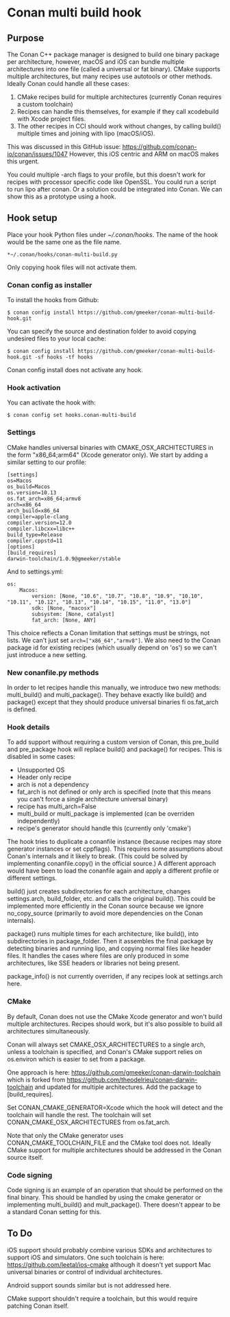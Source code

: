 # Conan multi build hook

## Purpose

The Conan C++ package manager is designed to build one binary package per architecture, however, macOS and iOS can bundle multiple architectures into one file (called a universal or fat binary).  CMake supports multiple architectures, but many recipes use autotools or other methods.  Ideally Conan could handle all these cases:

1. CMake recipes build for multiple architectures (currently Conan requires a custom toolchain)
2. Recipes can handle this themselves, for example if they call xcodebuild with Xcode project files.
3. The other recipes in CCI should work without changes, by calling build() multiple times and joining with lipo (macOS/iOS).

This was discussed in this GitHub issue:
<https://github.com/conan-io/conan/issues/1047>
However, this iOS centric and ARM on macOS makes this urgent.

You could multiple -arch flags to your profile, but this doesn't work for recipes with processor specific code like OpenSSL.  You could run a script to run lipo after conan.  Or a solution could be integrated into Conan.  We can show this as a prototype using a hook.

## Hook setup

Place your hook Python files under *~/.conan/hooks*. The name of the hook would be the same one as the file name.

```
*~/.conan/hooks/conan-multi-build.py
```

Only copying hook files will not activate them.

### Conan config as installer

To install the hooks from Github:

``$ conan config install https://github.com/gmeeker/conan-multi-build-hook.git``

You can specify the source and destination folder to avoid copying undesired files to your local cache:

``$ conan config install https://github.com/gmeeker/conan-multi-build-hook.git -sf hooks -tf hooks ``

Conan config install does not activate any hook.

### Hook activation

You can activate the hook with:

``$ conan config set hooks.conan-multi-build``

### Settings

CMake handles universal binaries with CMAKE_OSX_ARCHITECTURES in the form "x86_64;arm64" (Xcode generator only).  We start by adding a similar setting to our profile:
```
[settings]
os=Macos
os_build=Macos
os.version=10.13
os.fat_arch=x86_64;armv8
arch=x86_64
arch_build=x86_64
compiler=apple-clang
compiler.version=12.0
compiler.libcxx=libc++
build_type=Release
compiler.cppstd=11
[options]
[build_requires]
darwin-toolchain/1.0.9@gmeeker/stable
```

And to settings.yml:
```
os:
    Macos:
        version: [None, "10.6", "10.7", "10.8", "10.9", "10.10", "10.11", "10.12", "10.13", "10.14", "10.15", "11.0", "13.0"]
        sdk: [None, "macosx"]
        subsystem: [None, catalyst]
        fat_arch: [None, ANY]
```

This choice reflects a Conan limitation that settings must be strings, not lists.  We can't just set ```arch=["x86_64","armv8"]```.  We also need to the Conan package id for existing recipes (which usually depend on 'os') so we can't just introduce a new setting.

### New conanfile.py methods

In order to let recipes handle this manually, we introduce two new methods: multi_build() and multi_package().  They behave exactly like build() and package() except that they should produce universal binaries fi os.fat_arch is defined.

### Hook details

To add support without requiring a custom version of Conan, this pre_build and pre_package hook will replace build() and package() for recipes.  This is disabled in some cases:

* Unsupported OS
* Header only recipe
* arch is not a dependency
* fat_arch is not defined or only arch is specified (note that this means you can't force a single architecture universal binary)
* recipe has multi_arch=False
* multi_build or multi_package is implemented (can be overriden independently)
* recipe's generator should handle this (currently only 'cmake')

The hook tries to duplicate a conanfile instance (because recipes may store generator instances or set cppflags).  This requires some assumptions about Conan's internals and it likely to break.  (This could be solved by implementing conanfile.copy() in the official source.)  A different approach would have been to load the conanfile again and apply a different profile or different settings.

build() just creates subdirectories for each architecture, changes settings.arch, build_folder, etc. and calls the original build().  This could be implemented more efficiently in the Conan source because we ignore no_copy_source (primarily to avoid more dependencies on the Conan internals).

package() runs multiple times for each architecture, like build(), into subdirectories in package_folder.  Then it assembles the final package by detecting binaries and running lipo, and copying normal files like header files.  It handles the cases where files are only produced in some architectures, like SSE headers or libraries not being present.

package_info() is not currently overriden, if any recipes look at settings.arch here.

### CMake

By default, Conan does not use the CMake Xcode generator and won't build multiple architectures.  Recipes should work, but it's also possible to build all architectures simultaneously.

Conan will always set CMAKE_OSX_ARCHITECTURES to a single arch, unless a toolchain is specified, and Conan's CMake support relies on os.environ which is easier to set from a package.

One approach is here: <https://github.com/gmeeker/conan-darwin-toolchain> which is forked from <https://github.com/theodelrieu/conan-darwin-toolchain> and updated for multiple architectures.  Add the package to [build_requires].

Set CONAN_CMAKE_GENERATOR=Xcode which the hook will detect and the toolchain will handle the rest.  The toolchain will set CONAN_CMAKE_OSX_ARCHITECTURES from os.fat_arch.

Note that only the CMake generator uses CONAN_CMAKE_TOOLCHAIN_FILE and the CMake tool does not.  Ideally CMake support for multiple architectures should be addressed in the Conan source itself.

### Code signing

Code signing is an example of an operation that should be performed on the final binary.  This should be handled by using the cmake generator or implementing multi_build() and mult_package().  There doesn't appear to be a standard Conan setting for this.

## To Do

iOS support should probably combine various SDKs and architectures to support iOS and simulators.  One such toolchain is here:
<https://github.com/leetal/ios-cmake> although it doesn't yet support Mac universal binaries or control of individual architectures.

Android support sounds similar but is not addressed here.

CMake support shouldn't require a toolchain, but this would require patching Conan itself.
